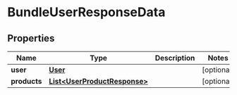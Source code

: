 
# BundleUserResponseData

## Properties
Name | Type | Description | Notes
------------ | ------------- | ------------- | -------------
**user** | [**User**](User.md) |  |  [optional]
**products** | [**List&lt;UserProductResponse&gt;**](UserProductResponse.md) |  |  [optional]



